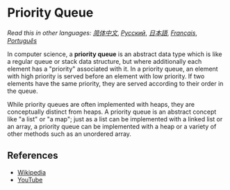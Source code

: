 # Priority Queue

_Read this in other languages:_
[_简体中文_](README.zh-CN.md),
[_Русский_](README.ru-RU.md),
[_日本語_](README.ja-JP.md),
[_Français_](README.fr-FR.md),
[_Português_](README.pt-BR.md)

In computer science, a **priority queue** is an abstract data type
which is like a regular queue or stack data structure, but where
additionally each element has a "priority" associated with it.
In a priority queue, an element with high priority is served before
an element with low priority. If two elements have the same
priority, they are served according to their order in the queue.

While priority queues are often implemented with heaps, they are
conceptually distinct from heaps. A priority queue is an abstract
concept like "a list" or "a map"; just as a list can be implemented
with a linked list or an array, a priority queue can be implemented
with a heap or a variety of other methods such as an unordered
array.

## References

  - [Wikipedia](https://en.wikipedia.org/wiki/Priority_queue)
  - [YouTube](https://www.youtube.com/watch?v=wptevk0bshY&list=PLLXdhg_r2hKA7DPDsunoDZ-Z769jWn4R8&index=6)
